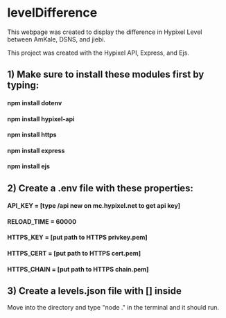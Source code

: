# levelDifference
This webpage was created to display the difference in Hypixel Level between AmKale, DSNS, and jiebi.

This project was created with the Hypixel API, Express, and Ejs.

## 1) Make sure to install these modules first by typing:
#### npm install dotenv
#### npm install hypixel-api 
#### npm install https
#### npm install express 
#### npm install ejs

## 2) Create a .env file with these properties:
#### API_KEY = [type /api new on mc.hypixel.net to get api key]
#### RELOAD_TIME = 60000
#### HTTPS_KEY = [put path to HTTPS privkey.pem]
#### HTTPS_CERT = [put path to HTTPS cert.pem]
#### HTTPS_CHAIN = [put path to HTTPS chain.pem]

## 3) Create a levels.json file with [] inside

Move into the directory and type "node ." in the terminal and it should run.
